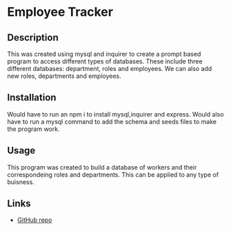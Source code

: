 # Employee Tracker

## Description
This was created using mysql and inquirer to create a prompt based program to access different types of databases. These include three different databases: department, roles and employees. We can also add new roles, departments and employees. 

## Installation
Would have to run an npm i to install mysql,inquirer and express. Would also have to run a mysql command to add the schema and seeds files to make the program work.

## Usage
This program was created to build a database of workers and their correspondeing roles and departments. This can be applied to any type of buisness.

## Links
- [GitHub repo](https://github.com/thasebby/employeeTracker.git)